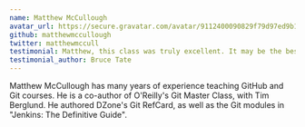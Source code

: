 ```yaml
---
name: Matthew McCullough
avatar_url: https://secure.gravatar.com/avatar/9112400090829f79d97ed9b12056fa4f?s=420&d=https://a248.e.akamai.net/assets.github.com%2Fimages%2Fgravatars%2Fgravatar-140.png
github: matthewmccullough
twitter: matthewmccull
testimonial: Matthew, this class was truly excellent. It may be the best online class I’ve ever attended.
testimonial_author: Bruce Tate
---
```


Matthew McCullough has many years of experience teaching GitHub and Git courses. He is a co-author of O'Reilly's Git Master Class, with Tim Berglund. He authored DZone's Git RefCard, as well as the Git modules in "Jenkins: The Definitive Guide".
